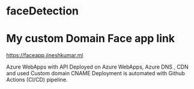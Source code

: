 # faceDetection

# My custom Domain Face app link  
https://faceapp.jineshkumar.ml

Azure WebApps with API Deployed on Azure WebApps, Azure DNS , CDN and used Custom domain CNAME
Deployment is automated with Github Actions (CI/CD) pipeline. 
